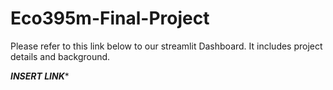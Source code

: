 # Eco395m-Final-Project

Please refer to this link below to our streamlit Dashboard. It includes project details and background.

***INSERT LINK****
